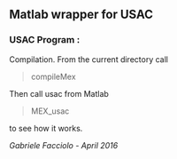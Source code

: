 ## Matlab wrapper for USAC

### USAC Program :

Compilation. From the current directory call

  > compileMex

Then call usac from Matlab 

  > MEX_usac

to see how it works.  
  
*Gabriele Facciolo - April 2016*
